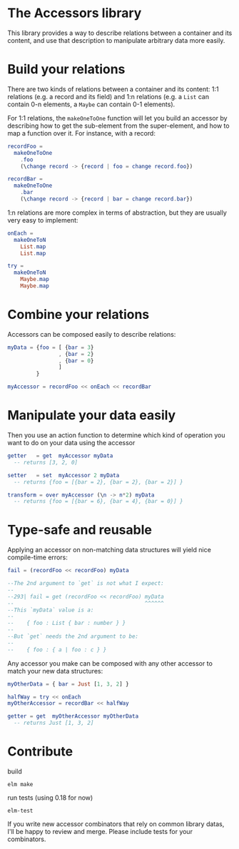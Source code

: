 The Accessors library
=====================

This library provides a way to describe relations between a container and its
content, and use that description to manipulate arbitrary data more easily.

# Build your relations 

There are two kinds of relations between a container and its content: 1:1
relations (e.g. a record and its field) and 1:n relations (e.g. a `List` can
contain 0-n elements, a `Maybe` can contain 0-1 elements).

For 1:1 relations, the `makeOneToOne` function will let you build an accessor
by describing how to get the sub-element from the super-element, and how to map
a function over it. For instance, with a record:

```elm
recordFoo =
  makeOneToOne
    .foo
    (\change record -> {record | foo = change record.foo})

recordBar =
  makeOneToOne
    .bar
    (\change record -> {record | bar = change record.bar})
```

1:n relations are more complex in terms of abstraction, but they are usually
very easy to implement:

```elm
onEach = 
  makeOneToN
    List.map
    List.map

try = 
  makeOneToN
    Maybe.map
    Maybe.map
```

# Combine your relations

Accessors can be composed easily to describe relations:

```elm
myData = {foo = [ {bar = 3}
                , {bar = 2}
                , {bar = 0}
                ]
         }

myAccessor = recordFoo << onEach << recordBar
```

# Manipulate your data easily

Then you use an action function to determine which kind of operation you want to
do on your data using the accessor

```elm
getter   = get  myAccessor myData
  -- returns [3, 2, 0]

setter   = set  myAccessor 2 myData
  -- returns {foo = [{bar = 2}, {bar = 2}, {bar = 2}] }

transform = over myAccessor (\n -> n*2) myData
  -- returns {foo = [{bar = 6}, {bar = 4}, {bar = 0}] }
```

# Type-safe and reusable

Applying an accessor on non-matching data structures will yield nice
compile-time errors: 

```elm
fail = (recordFoo << recordFoo) myData

--The 2nd argument to `get` is not what I expect:
--
--293| fail = get (recordFoo << recordFoo) myData
--                                         ^^^^^^
--This `myData` value is a:
--
--    { foo : List { bar : number } }
--
--But `get` needs the 2nd argument to be:
--
--    { foo : { a | foo : c } }
```

Any accessor you make can be composed with any other accessor to match your new
data structures: 

```elm
myOtherData = { bar = Just [1, 3, 2] }

halfWay = try << onEach
myOtherAccessor = recordBar << halfWay

getter = get  myOtherAccessor myOtherData
  -- returns Just [1, 3, 2]
```

# Contribute

build

```elm make```

run tests (using 0.18 for now)

```elm-test```

If you write new accessor combinators that rely on common library datas, I'll be
happy to review and merge. Please include tests for your combinators.
